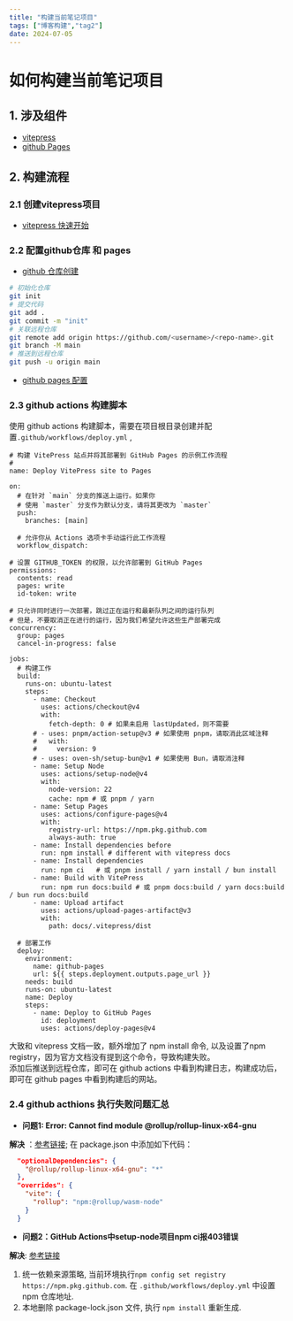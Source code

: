 ```yaml
---
title: "构建当前笔记项目"
tags: ["博客构建","tag2"]
date: 2024-07-05
---
```

# 如何构建当前笔记项目

## 1. 涉及组件
- [vitepress](tps://vitepress.dev/)
- [github Pages](https://docs.github.com/en/pages)


## 2. 构建流程

### 2.1 创建vitepress项目

- [vitepress 快速开始](https://vitepress.dev/zh/guide/getting-started)

### 2.2 配置github仓库 和 pages

- [github 仓库创建](https://docs.github.com/en/repositories/creating-and-managing-repositories/creating-a-new-repository)

```bash
# 初始化仓库
git init
# 提交代码
git add .
git commit -m "init"
# 关联远程仓库
git remote add origin https://github.com/<username>/<repo-name>.git
git branch -M main
# 推送到远程仓库
git push -u origin main
```
- [github pages 配置](https://docs.github.com/en/pages/getting-started-with-github-pages/creating-a-github-pages-site)

### 2.3 github actions 构建脚本

使用 github actions 构建脚本，需要在项目根目录创建并配置`.github/workflows/deploy.yml` ,   
```yaml{46-50}
# 构建 VitePress 站点并将其部署到 GitHub Pages 的示例工作流程
#
name: Deploy VitePress site to Pages

on:
  # 在针对 `main` 分支的推送上运行。如果你
  # 使用 `master` 分支作为默认分支，请将其更改为 `master`
  push:
    branches: [main]

  # 允许你从 Actions 选项卡手动运行此工作流程
  workflow_dispatch:

# 设置 GITHUB_TOKEN 的权限，以允许部署到 GitHub Pages
permissions:
  contents: read
  pages: write
  id-token: write

# 只允许同时进行一次部署，跳过正在运行和最新队列之间的运行队列
# 但是，不要取消正在进行的运行，因为我们希望允许这些生产部署完成
concurrency:
  group: pages
  cancel-in-progress: false

jobs:
  # 构建工作
  build:
    runs-on: ubuntu-latest
    steps:
      - name: Checkout
        uses: actions/checkout@v4
        with:
          fetch-depth: 0 # 如果未启用 lastUpdated，则不需要
      # - uses: pnpm/action-setup@v3 # 如果使用 pnpm，请取消此区域注释
      #   with:
      #     version: 9
      # - uses: oven-sh/setup-bun@v1 # 如果使用 Bun，请取消注释
      - name: Setup Node
        uses: actions/setup-node@v4
        with:
          node-version: 22
          cache: npm # 或 pnpm / yarn
      - name: Setup Pages
        uses: actions/configure-pages@v4
        with:
          registry-url: https://npm.pkg.github.com
          always-auth: true
      - name: Install dependencies before
        run: npm install # different with vitepress docs
      - name: Install dependencies
        run: npm ci   # 或 pnpm install / yarn install / bun install
      - name: Build with VitePress
        run: npm run docs:build # 或 pnpm docs:build / yarn docs:build / bun run docs:build
      - name: Upload artifact
        uses: actions/upload-pages-artifact@v3
        with:
          path: docs/.vitepress/dist

  # 部署工作
  deploy:
    environment:
      name: github-pages
      url: ${{ steps.deployment.outputs.page_url }}
    needs: build
    runs-on: ubuntu-latest
    name: Deploy
    steps:
      - name: Deploy to GitHub Pages
        id: deployment
        uses: actions/deploy-pages@v4
```
大致和 vitepress 文档一致，额外增加了 npm install 命令, 以及设置了npm registry，因为官方文档没有提到这个命令，导致构建失败。  
添加后推送到远程仓库，即可在 github actions 中看到构建日志，构建成功后，即可在 github pages 中看到构建后的网站。

### 2.4 github acthions 执行失败问题汇总

- **问题1: Error: Cannot find module @rollup/rollup-linux-x64-gnu**

**解决** ：[参考链接](https://blog.csdn.net/weixin_45012973/article/details/144199095); 在 package.json 中添加如下代码：
```json
  "optionalDependencies": {
    "@rollup/rollup-linux-x64-gnu": "*"
  },
  "overrides": {
    "vite": {
      "rollup": "npm:@rollup/wasm-node"
    }
  }
```

- **问题2：GitHub Actions中setup-node项目npm ci报403错误**

**解决**: [参考链接](https://blog.gitcode.com/620ffa2fdcc4800e72a6e8d36f8cbe6d.html)   
1. 统一依赖来源策略, 当前环境执行`npm config set registry https://npm.pkg.github.com`. 在 `.github/workflows/deploy.yml` 中设置 npm 仓库地址.  
2. 本地删除 package-lock.json 文件, 执行 `npm install` 重新生成.







